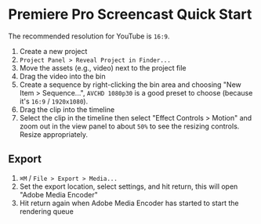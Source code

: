 # Premiere Pro Screencast Quick Start

The recommended resolution for YouTube is `16:9`.

1. Create a new project
2. `Project Panel > Reveal Project in Finder...`
3. Move the assets (e.g., video) next to the project file
4. Drag the video into the bin
5. Create a sequence by right-clicking the bin area and choosing "New Item > Sequence...", `AVCHD 1080p30` is a good preset to choose (because it's `16:9` / `1920x1080`).
6. Drag the clip into the timeline
7. Select the clip in the timeline then select "Effect Controls > Motion" and zoom out in the view panel to about `50%` to see the resizing controls. Resize appropriately.

## Export

1. `⌘M` / `File > Export > Media...`
2. Set the export location, select settings, and hit return, this will open "Adobe Media Encoder"
3. Hit return again when Adobe Media Encoder has started to start the rendering queue
